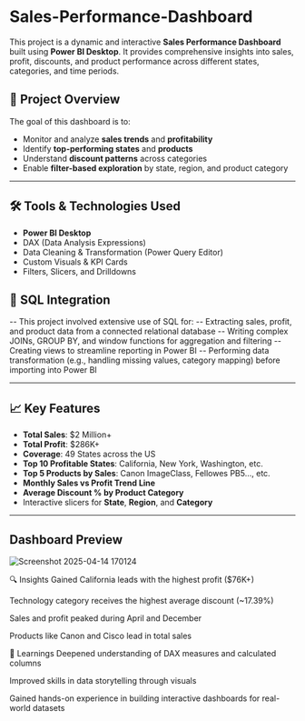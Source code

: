 # Sales-Performance-Dashboard
This project is a dynamic and interactive **Sales Performance Dashboard** built using **Power BI Desktop**. It provides comprehensive insights into sales, profit, discounts, and product performance across different states, categories, and time periods.

## 📌 Project Overview

The goal of this dashboard is to:
- Monitor and analyze **sales trends** and **profitability**
- Identify **top-performing states** and **products**
- Understand **discount patterns** across categories
- Enable **filter-based exploration** by state, region, and product category

---

## 🛠️ Tools & Technologies Used

- **Power BI Desktop**
- DAX (Data Analysis Expressions)
- Data Cleaning & Transformation (Power Query Editor)
- Custom Visuals & KPI Cards
- Filters, Slicers, and Drilldowns


## 🔗 SQL Integration
-- This project involved extensive use of SQL for:
-- Extracting sales, profit, and product data from a connected relational database
-- Writing complex JOINs, GROUP BY, and window functions for aggregation and filtering
-- Creating views to streamline reporting in Power BI
-- Performing data transformation (e.g., handling missing values, category mapping) before importing into Power BI


---

## 📈 Key Features

- **Total Sales**: $2 Million+
- **Total Profit**: $286K+
- **Coverage**: 49 States across the US
- **Top 10 Profitable States**: California, New York, Washington, etc.
- **Top 5 Products by Sales**: Canon ImageClass, Fellowes PB5..., etc.
- **Monthly Sales vs Profit Trend Line**
- **Average Discount % by Product Category**
- Interactive slicers for **State**, **Region**, and **Category**

---
##  Dashboard Preview
![Screenshot 2025-04-14 170124](https://github.com/user-attachments/assets/cfecd1c4-51f1-456a-863b-c42878f2d9b8)


🔍 Insights Gained
California leads with the highest profit ($76K+)

Technology category receives the highest average discount (~17.39%)

Sales and profit peaked during April and December

Products like Canon and Cisco lead in total sales

🧠 Learnings
Deepened understanding of DAX measures and calculated columns

Improved skills in data storytelling through visuals

Gained hands-on experience in building interactive dashboards for real-world datasets
